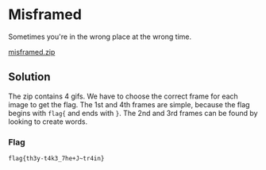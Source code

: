 # Misframed
Sometimes you're in the wrong place at the wrong time.

[misframed.zip](https://github.com/cppio/CSAW-RED-Quals-2018-Writeups/raw/master/Misc/misframed.zip)
## Solution
The zip contains 4 gifs. We have to choose the correct frame for each image to get the flag. The 1st and 4th frames are simple, because the flag begins with `flag{` and ends with `}`. The 2nd and 3rd frames can be found by looking to create words.
### Flag
`flag{th3y-t4k3_7he+J~tr4in}`
